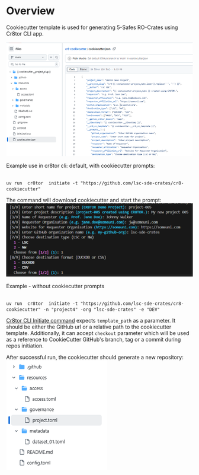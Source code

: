 # Overview

Cookiecutter template is used for generating 5-Safes RO-Crates using Cr8tor CLI app.

![alt text](./../assets/screenshots/cookiecutter_repo_overview.png)

Example use in cr8tor cli: default, with cookiecutter prompts:

```text

uv run  cr8tor  initiate -t "https://github.com/lsc-sde-crates/cr8-cookiecutter"

```

The command will download cookiecutter and start the prompt:
![alt text](./../assets/screenshots/cr8tor_cli_prompts.png)

Example - without cookiecutter prompts

```text

uv run  cr8tor  initiate -t "https://github.com/lsc-sde-crates/cr8-cookiecutter" -n "project4" -org "lsc-sde-crates" -e "DEV"

```

[Cr8tor CLI Initiate command](./../cr8tor-cli/commands.md#initiate-project) expects `template_path` as a parameter. It should be either the GitHub url or a relative path to the cookiecutter template. Additionally, it can accept `checkout` parameter which will be used as a reference to CookieCutter GitHub's branch, tag or a commit during repos initiation.

After successful run, the cookiecutter should generate a new repository:
![alt text](./../assets/screenshots/project_repo_initial_state.png)
